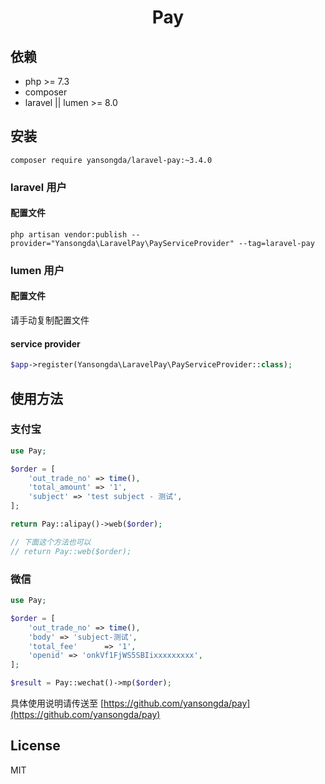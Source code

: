 <h1 align="center">Pay</h1>

## 依赖

- php >= 7.3
- composer
- laravel || lumen >= 8.0

## 安装

```Shell
composer require yansongda/laravel-pay:~3.4.0
```

### laravel 用户

#### 配置文件

```Shell
php artisan vendor:publish --provider="Yansongda\LaravelPay\PayServiceProvider" --tag=laravel-pay
```

### lumen 用户

#### 配置文件

请手动复制配置文件

#### service provider

```PHP
$app->register(Yansongda\LaravelPay\PayServiceProvider::class);
```

## 使用方法

### 支付宝

```PHP
use Pay;

$order = [
    'out_trade_no' => time(),
    'total_amount' => '1',
    'subject' => 'test subject - 测试',
];

return Pay::alipay()->web($order);

// 下面这个方法也可以
// return Pay::web($order);
```

### 微信

```PHP
use Pay;

$order = [
    'out_trade_no' => time(),
    'body' => 'subject-测试',
    'total_fee'      => '1',
    'openid' => 'onkVf1FjWS5SBIixxxxxxxxx',
];

$result = Pay::wechat()->mp($order);

```

具体使用说明请传送至 [https://github.com/yansongda/pay](https://github.com/yansongda/pay)

## License

MIT
